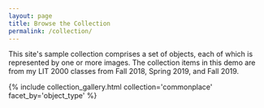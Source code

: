 ```yaml
---
layout: page
title: Browse the Collection
permalink: /collection/
---
```


This site's sample collection comprises a set of objects, each of which is represented by one or more images. The collection items in this demo are from my LIT 2000 classes from Fall 2018, Spring 2019, and Fall 2019.


{% include collection_gallery.html collection='commonplace' facet_by='object_type' %}
